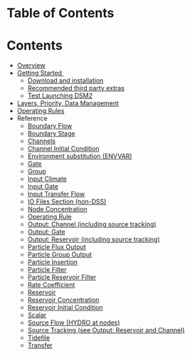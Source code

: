 # Table of Contents

# Contents

-   [Overview](DSM2_Overview)
-   [Getting Started ](Getting_Started)
    -   [Download and
        installation](Getting-Started_8323150.html#GettingStarted-DownloadandInstallation)
    -   [Recommended third party
        extras](Getting-Started_8323150.html#GettingStarted-ThirdPartyExtras)
    -   [Test Launching
        DSM2](Getting-Started_8323150.html#GettingStarted-TestLaunchingDSM2)
-   [Layers, Priority, Data Management](Layers)
-   [Operating Rules](Operating_Rule_Guide)
-   Reference
    -   [Boundary Flow](Boundary_Flow)
    -   [Boundary Stage](Boundary_Stage)
    -   [Channels](Channels)
    -   [Channel Initial Condition](Channel_Initial_Condition)
    -   [Environment substitution (ENVVAR)](ENVVARS_Section)
    -   [Gate](Gate)
    -   [Group](Groups)
    -   [Input Climate](Input_Climate)
    -   [Input Gate](Input_Gate)
    -   [Input Transfer Flow](Input_Transfer_Flow)
    -   [IO Files Section (non-DSS)](IO_Files)
    -   [Node Concentration](Node_Concentration)
    -   [Operating Rule](Operating_Rule)
    -   [Output: Channel (including source tracking)](Output_Channel)
    -   [Output: Gate](Output_Gate)
    -   [Output: Reservoir (including source
        tracking)](Output_Reservoir)
    -   [Particle Flux Output](Particle_Flux_Output)
    -   [Particle Group Output](Particle_Group_Output)
    -   [Particle Insertion](Particle_Insertion)
    -   [Particle Filter](Particle_Filter)
    -   [Particle Reservoir Filter](Particle_Reservoir_Filter)
    -   [Rate Coefficient](Rate_Coefficients)
    -   [Reservoir](Reservoir)
    -   [Reservoir Concentration](Reservoir_Concentration)
    -   [Reservoir Initial Condition](Reservoir_Initial_Condition)
    -   [Scalar](Scalar)
    -   [Source Flow (HYDRO at nodes)](Source_Flow)
    -   [Source Tracking (see Output: Reservoir and Channel)](Reservoir)
    -   [Tidefile](Tidefile)
    -   [Transfer](Transfer)

  

  

  
